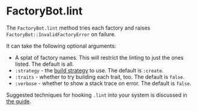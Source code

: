 # FactoryBot.lint

The `FactoryBot.lint` method tries each factory and raises
`FactoryBot::InvalidFactoryError` on failure.

It can take the following optional arguments:

- A splat of factory names. This will restrict the linting to just the ones listed. The default is all.
- `:strategy` - the [build strategy] to use. The default is `:create`.
- `:traits` - whether to try building each trait, too. The default is `false`.
- `:verbose` - whether to show a stack trace on error. The default is `false`.

[build strategy]: build-strategies.html

Suggested techniques for hooking `.lint` into your system is discussed in [the
guide](/linting-factories/summary.html).
